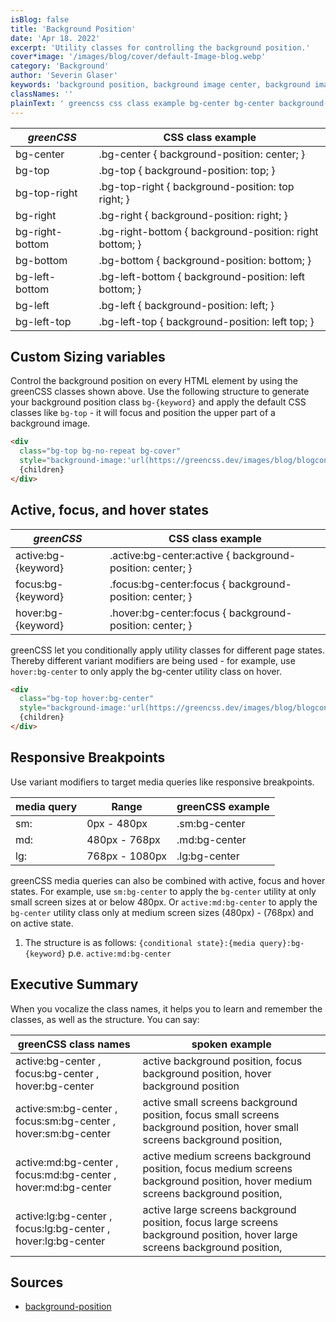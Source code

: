 ```yaml
---
isBlog: false
title: 'Background Position'
date: 'Apr 18. 2022'
excerpt: 'Utility classes for controlling the background position.'
cover*image: '/images/blog/cover/default-Image-blog.webp'
category: 'Background'
author: 'Severin Glaser'
keywords: 'background position, background image center, background image top, background image right, background image bottom, background image left'
classNames: ''
plainText: ' greencss css class example bg-center bg-center background-position: center; bg-top bg-top background-position: top; bg-top-right bg-top-right background-position: top right; bg-right bg-right background-position: right; bg-right-bottom bg-right-bottom background-position: right bottom; bg-bottom bg-bottom background-position: bottom; bg-left-bottom bg-left-bottom background-position: left bottom; bg-left bg-left background-position: left; bg-left-top bg-left-top background-position: left top; custom sizing variables control the background position on every html element by using the greencss classes shown above use the following structure to generate your background position class `bg keyword ` and apply the default css classes like `bg-top` it will focus and position the upper part of a background image  active focus and hover states greencss css class example active:bg keyword active :bg-center:active background-position: center; focus:bg keyword focus :bg-center:focus background-position: center; hover:bg keyword hover :bg-center:focus background-position: center; greencss let you conditionally apply utility classes for different page states thereby different variant modifiers are being used for example use `hover:bg-center` to only apply the bg-center utility class on hover  responsive breakpoints use variant modifiers to target media queries like responsive breakpoints media query range greencss example sm: 0px 480px sm:bg-center md: 480px 768px md:bg-center lg: 768px 1080px lg:bg-center greencss media queries can also be combined with active focus and hover states for example use `sm:bg-center` to apply the `bg-center` utility at only small screen sizes at or below 480px or `active:md:bg-center` to apply the `bg-center` utility class only at medium screen sizes 480px 768px and on active state 1 the structure is as follows: ` conditional state : media query :bg keyword ` p e `active:md:bg-center` executive summary when you vocalize the class names it helps you to learn and remember the classes as well as the structure you can say: greencss class names spoken example active:bg-center focus:bg-center hover:bg-center active background position focus background position hover background position active:sm:bg-center focus:sm:bg-center hover:sm:bg-center active small screens background position focus small screens background position hover small screens background position active:md:bg-center focus:md:bg-center hover:md:bg-center active medium screens background position focus medium screens background position hover medium screens background position active:lg:bg-center focus:lg:bg-center hover:lg:bg-center active large screens background position focus large screens background position hover large screens background position sources background-position https: developer mozilla org en-us docs web css background-position '
---
```


| _greenCSS_      | CSS class example                                       |
| --------------- | ------------------------------------------------------- |
| bg-center       | .bg-center { background-position: center; }             |
| bg-top          | .bg-top { background-position: top; }                   |
| bg-top-right    | .bg-top-right { background-position: top right; }       |
| bg-right        | .bg-right { background-position: right; }               |
| bg-right-bottom | .bg-right-bottom { background-position: right bottom; } |
| bg-bottom       | .bg-bottom { background-position: bottom; }             |
| bg-left-bottom  | .bg-left-bottom { background-position: left bottom; }   |
| bg-left         | .bg-left { background-position: left; }                 |
| bg-left-top     | .bg-left-top { background-position: left top; }         |

## Custom Sizing variables

Control the background position on every HTML element by using the greenCSS classes shown above. Use the following structure to generate your background position class `bg-{keyword}` and apply the default CSS classes like `bg-top` - it will focus and position the upper part of a background image.

```html
<div
  class="bg-top bg-no-repeat bg-cover"
  style="background-image:'url(https://greencss.dev/images/blog/blogcontent/Hero-Image.webp)'">
  {children}
</div>
```

## Active, focus, and hover states

| _greenCSS_          | CSS class example                                          |
| ------------------- | ---------------------------------------------------------- |
| active:bg-{keyword} | .active\:bg-center:active { background-position: center; } |
| focus:bg-{keyword}  | .focus\:bg-center:focus { background-position: center; }   |
| hover:bg-{keyword}  | .hover\:bg-center:focus { background-position: center; }   |

greenCSS let you conditionally apply utility classes for different page states. Thereby different variant modifiers are being used - for example, use `hover:bg-center` to only apply the bg-center utility class on hover.

```html
<div
  class="bg-top hover:bg-center"
  style="background-image:'url(https://greencss.dev/images/blog/blogcontent/Hero-Image.webp)'">
  {children}
</div>
```

## Responsive Breakpoints

Use variant modifiers to target media queries like responsive breakpoints.

| media query | Range          | greenCSS example |
| ----------- | -------------- | ---------------- |
| sm:         | 0px - 480px    | .sm:bg-center    |
| md:         | 480px - 768px  | .md:bg-center    |
| lg:         | 768px - 1080px | .lg:bg-center    |

greenCSS media queries can also be combined with active, focus and hover states. For example, use `sm:bg-center` to apply the `bg-center` utility at only small screen sizes at or below 480px. Or `active:md:bg-center` to apply the `bg-center` utility class only at medium screen sizes (480px) - (768px) and on active state.

1. The structure is as follows: `{conditional state}:{media query}:bg-{keyword}` p.e. `active:md:bg-center`

## Executive Summary

When you vocalize the class names, it helps you to learn and remember the classes, as well as the structure. You can say:

| greenCSS class names                                          | spoken example                                                                                                                 |
| ------------------------------------------------------------- | ------------------------------------------------------------------------------------------------------------------------------ |
| active:bg-center , focus:bg-center , hover:bg-center          | active background position, focus background position, hover background position                                               |
| active:sm:bg-center , focus:sm:bg-center , hover:sm:bg-center | active small screens background position, focus small screens background position, hover small screens background position,    |
| active:md:bg-center , focus:md:bg-center , hover:md:bg-center | active medium screens background position, focus medium screens background position, hover medium screens background position, |
| active:lg:bg-center , focus:lg:bg-center , hover:lg:bg-center | active large screens background position, focus large screens background position, hover large screens background position,    |

## Sources

- [background-position](https://developer.mozilla.org/en-US/docs/Web/CSS/background-position)
